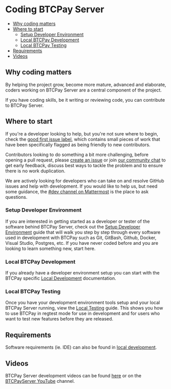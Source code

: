 # Coding BTCPay Server

- [Why coding matters](#why-coding-matters)
- [Where to start](#where-to-start)
   - [Setup Developer Environment](#setup-developer-environment)
   - [Local BTCPay Development](#local-btcpay-development)
   - [Local BTCPay Testing](#local-btcpay-testing)
- [Requirements](#requirements)
- [Videos](#videos)


## Why coding matters

By helping the project grow, become more mature, advanced and elaborate, coders working on BTCPay Server are a central component of the project.

If you have coding skills, be it writing or reviewing code, you can contribute to BTCPay Server.

## Where to start

If you're a developer looking to help, but you're not sure where to begin, check the [good first issue label](https://github.com/btcpayserver/btcpayserver/issues?q=is%3Aissue+is%3Aopen+label%3A%22good+first+issue%22), which contains small pieces of work that have been specifically flagged as being friendly to new contributors.

Contributors looking to do something a bit more challenging, before opening a pull request, please [create an issue](https://github.com/btcpayserver/btcpayserver/issues/new/choose) or join [our community chat](https://chat.btcpayserver.org/) to get early feedback, discuss best ways to tackle the problem and to ensure there is no work duplication.

We are actively looking for developers who can take on and resolve GitHub issues and help with development. If you would like to help us, but need some guidance, the [#dev channel on Mattermost](https://chat.btcpayserver.org/btcpayserver/channels/dev) is the place to ask questions.

### Setup Developer Environment

If you are interested in getting started as a developer or tester of the software behind BTCPay Server, check out the [Setup Developer Environment](../DevCode.md) guide that will walk you step by step through every software used in development with BTCPay such as Git, GitBash, Github, Docker, Visual Studio, Postgres, etc. If you have never coded before and you are looking to learn something new, start here.

### Local BTCPay Development

If you already have a developer environment setup you can start with the BTCPay specific [Local Development](/Development/LocalDevelopment.md) documentation.

### Local BTCPay Testing

Once you have your development environment tools setup and your local BTCPay Server running, view the [Local Testing](../DevTest.md) guide. This shows you how to use BTCPay in regtest mode for use in development and for users who want to test new features before they are released.

## Requirements

Software requirements (ie. IDE) can also be found in [local development](/Development/LocalDevelopment.md#which-ide).

## Videos

BTCPay Server development videos can be found [here](/Development/LocalDevelopment.md#videos) or on the [BTCPayServer YouTube](https://www.youtube.com/channel/UCpG9WL6TJuoNfFVkaDMp9ug) channel.
